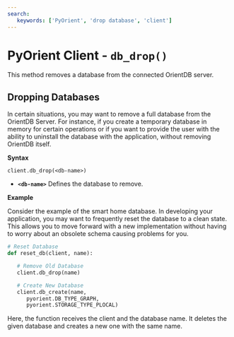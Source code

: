 ```yaml
---
search:
   keywords: ['PyOrient', 'drop database', 'client']
---
```


# PyOrient Client - `db_drop()`

This method removes a database from the connected OrientDB server.

## Dropping Databases

In certain situations, you may want to remove a full database from the OrientDB Server.  For instance, if you create a temporary database in memory for certain operations or if you want to provide the user with the ability to uninstall the database with the application, without removing OrientDB itself.

**Syntax**

```
client.db_drop(<db-name>)
```

- **`<db-name>`** Defines the database to remove.

**Example**

Consider the example of the smart home database.  In developing your application, you may want to frequently reset the database to a clean state.  This allows you to move forward with a new implementation without having to worry about an obsolete schema causing problems for you.

```py
# Reset Database
def reset_db(client, name):

   # Remove Old Database
   client.db_drop(name)

   # Create New Database
   client.db_create(name, 
      pyorient.DB_TYPE_GRAPH, 
      pyorient.STORAGE_TYPE_PLOCAL)
```

Here, the function receives the client and the database name.  It deletes the given database and creates a new one with the same name.
